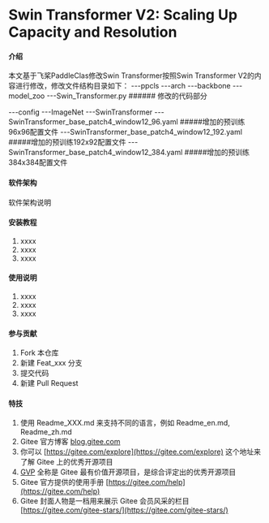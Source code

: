 # Swin Transformer V2: Scaling Up Capacity and Resolution

#### 介绍

本文基于飞桨PaddleClas修改Swin Transformer按照Swin Transformer V2的内容进行修改，修改文件结构目录如下：
---ppcls
   ---arch
      ---backbone
         ---model_zoo
            ---Swin_Transformer.py         ###### 修改的代码部分
            
   ---config
      ---ImageNet
         ---SwinTransformer
            ---SwinTransformer_base_patch4_window12_96.yaml          #####增加的预训练96x96配置文件
            ---SwinTransformer_base_patch4_window12_192.yaml         #####增加的预训练192x92配置文件
            ---SwinTransformer_base_patch4_window12_384.yaml         #####增加的预训练384x384配置文件

#### 软件架构
软件架构说明


#### 安装教程

1.  xxxx
2.  xxxx
3.  xxxx

#### 使用说明

1.  xxxx
2.  xxxx
3.  xxxx

#### 参与贡献

1.  Fork 本仓库
2.  新建 Feat_xxx 分支
3.  提交代码
4.  新建 Pull Request


#### 特技

1.  使用 Readme\_XXX.md 来支持不同的语言，例如 Readme\_en.md, Readme\_zh.md
2.  Gitee 官方博客 [blog.gitee.com](https://blog.gitee.com)
3.  你可以 [https://gitee.com/explore](https://gitee.com/explore) 这个地址来了解 Gitee 上的优秀开源项目
4.  [GVP](https://gitee.com/gvp) 全称是 Gitee 最有价值开源项目，是综合评定出的优秀开源项目
5.  Gitee 官方提供的使用手册 [https://gitee.com/help](https://gitee.com/help)
6.  Gitee 封面人物是一档用来展示 Gitee 会员风采的栏目 [https://gitee.com/gitee-stars/](https://gitee.com/gitee-stars/)
